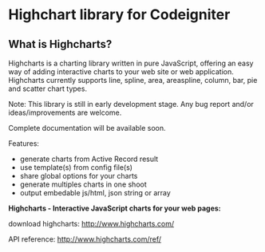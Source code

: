Highchart library for Codeigniter
=================================

What is Highcharts?
-------------------
Highcharts is a charting library written in pure JavaScript, offering an easy way of adding interactive charts to your web site or web application. Highcharts currently supports line, spline, area, areaspline, column, bar, pie and scatter chart types.


Note: This library is still in early development stage. Any bug report and/or ideas/improvements are welcome.

Complete documentation will be available soon.

Features:
* generate charts from Active Record result
* use template(s) from config file(s)
* share global options for your charts
* generate multiples charts in one shoot
* output embedable js/html, json string or array


**Highcharts - Interactive JavaScript charts for your web pages:**

download highcharts: http://www.highcharts.com/

API reference: http://www.highcharts.com/ref/


